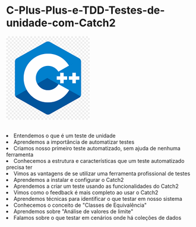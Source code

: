 # C-Plus-Plus-e-TDD-Testes-de-unidade-com-Catch2

<img src="https://github.com/marcospatton/C_plus_plus_Introducao_-a_-linguagem_e_STL/blob/main/c.png"></a>
<br><br>


<li>Entendemos o que é um teste de unidade
<li>Aprendemos a importância de automatizar testes
<li>Criamos nosso primeiro teste automatizado, sem ajuda de nenhuma ferramenta
<li>Conhecemos a estrutura e características que um teste automatizado precisa ter
<li>Vimos as vantagens de se utilizar uma ferramenta profissional de testes
<li>Aprendemos a instalar e configurar o Catch2
<li>Aprendemos a criar um teste usando as funcionalidades do Catch2
<li>Vimos como o feedback é mais completo ao usar o Catch2
<li>Aprendemos técnicas para identificar o que testar em nosso sistema
<li>Conhecemos o conceito de "Classes de Equivalência"
<li>Aprendemos sobre "Análise de valores de limite"
<li>Falamos sobre o que testar em cenários onde há coleções de dados
